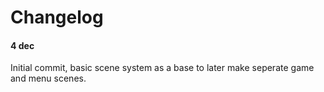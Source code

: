 Changelog
=========

#### 4 dec
Initial commit, basic scene system as a base to later make seperate game and menu scenes.
